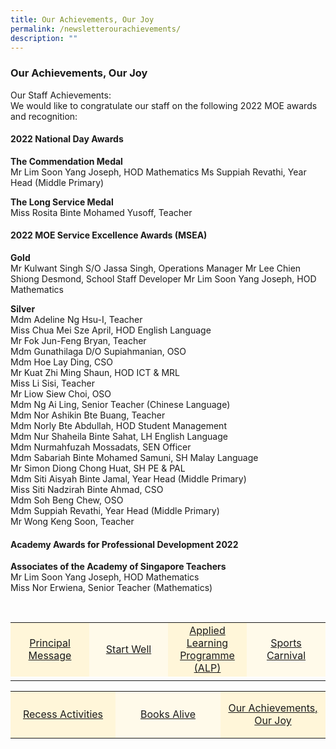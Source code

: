 ```yaml
---
title: Our Achievements, Our Joy
permalink: /newsletterourachievements/
description: ""
---
```

### Our Achievements, Our Joy

Our Staff Achievements:<br>
We would like to congratulate our staff on the following 2022 MOE awards and recognition:

#### 2022 National Day Awards

<b>The Commendation Medal</b><br>
Mr Lim Soon Yang Joseph, HOD Mathematics
Ms Suppiah Revathi, Year Head (Middle Primary)

<b>The Long Service Medal</b><br>
Miss Rosita Binte Mohamed Yusoff, Teacher

#### 2022 MOE Service Excellence Awards (MSEA)

<b>Gold</b><br>
Mr Kulwant Singh S/O Jassa Singh, Operations Manager
Mr Lee Chien Shiong Desmond, School Staff Developer
Mr Lim Soon Yang Joseph, HOD Mathematics


<b>Silver</b><br>
Mdm Adeline Ng Hsu-I, Teacher<br>
Miss Chua Mei Sze April, HOD English Language<br>
Mr Fok Jun-Feng Bryan, Teacher<br>
Mdm Gunathilaga D/O Supiahmanian, OSO<br>
Mdm Hoe Lay Ding, CSO<br>
Mr Kuat Zhi Ming Shaun, HOD ICT &amp; MRL<br>
Miss Li Sisi, Teacher<br>
Mr Liow Siew Choi, OSO<br>
Mdm Ng Ai Ling, Senior Teacher (Chinese Language)<br>
Mdm Nor Ashikin Bte Buang, Teacher<br>
Mdm Norly Bte Abdullah, HOD Student Management<br>
Mdm Nur Shaheila Binte Sahat, LH English Language<br>
Mdm Nurmahfuzah Mossadats, SEN Officer<br>
Mdm Sabariah Binte Mohamed Samuni, SH Malay Language<br>
Mr Simon Diong Chong Huat, SH PE &amp; PAL<br>
Mdm Siti Aisyah Binte Jamal, Year Head (Middle Primary)<br>
Miss Siti Nadzirah Binte Ahmad, CSO<br>
Mdm Soh Beng Chew, OSO<br>
Mdm Suppiah Revathi, Year Head (Middle Primary)<br>
Mr Wong Keng Soon, Teacher<br>


#### Academy Awards for Professional Development 2022

<b>Associates of the Academy of Singapore Teachers </b><br>
Mr Lim Soon Yang Joseph, HOD Mathematics<br>
Miss Nor Erwiena, Senior Teacher (Mathematics)


<br>
<table style="width: 100%;" border="0">
<tbody>
<tr style="height: 75px;"><td style="text-align: center; width: 25%; vertical-align: middle;background-color: #FFF6D9; border-color: white;"><a href="/newsletterprincipalmessage/">Principal Message</a></td>
<td style="text-align: center; width: 25%; vertical-align: middle;background-color: #FFFAEA; border-color: white;"><a href="/newsletterstartwell">Start Well </a></td>
<td style="text-align: center; width: 25%; vertical-align: middle;background-color: #FFF6D9; border-color: white;"><a href="/newsletteralp">Applied Learning Programme (ALP)</a></td>
<td style="text-align: center; width: 25%; vertical-align: middle; background-color: #FFFAEA; border-color: white;"><a href="/newslettersportcarnival">Sports Carnival</a></td>
	</tr><tr><td></td></tr></tbody>
</table>
	
<table style="width: 100%;" border="0">
<tbody>
<tr style="height: 75px;"><td style="text-align: center; width: 33%; vertical-align: middle;background-color: #FFF6D9; border-color: white;"><a href="/newsletterrecessactivities">Recess Activities</a></td>
<td style="text-align: center; width: 33%; vertical-align: middle; background-color: #FFFAEA; border-color: white;"><a href="/newsletterbooksalive">Books Alive</a></td>
<td style="text-align: center; width: 33%; vertical-align: middle;background-color: #FFF6D9; border-color: white;"><a href="/newsletterourachievements">Our Achievements, Our Joy</a></td>
</tr></tbody>
</table>